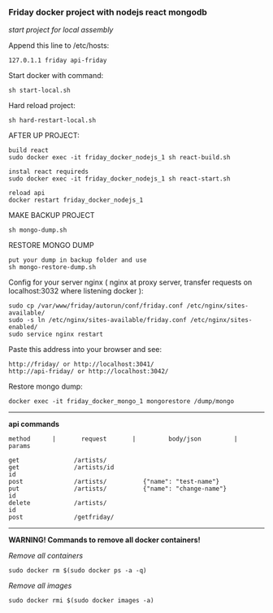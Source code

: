### Friday docker project with nodejs react mongodb
_start project for local assembly_

Append this line to /etc/hosts:

    127.0.1.1 friday api-friday

Start docker with command:

    sh start-local.sh
    
Hard reload project:

    sh hard-restart-local.sh
    
AFTER UP PROJECT:

    build react
    sudo docker exec -it friday_docker_nodejs_1 sh react-build.sh
    
    instal react requireds
    sudo docker exec -it friday_docker_nodejs_1 sh react-start.sh
    
    reload api
    docker restart friday_docker_nodejs_1
    
MAKE BACKUP PROJECT

    sh mongo-dump.sh
    
RESTORE MONGO DUMP

    put your dump in backup folder and use
    sh mongo-restore-dump.sh
    
Config for your server nginx ( nginx at proxy server, transfer requests on localhost:3032 where listening docker ):
    
    sudo cp /var/www/friday/autorun/conf/friday.conf /etc/nginx/sites-available/
    sudo -s ln /etc/nginx/sites-available/friday.conf /etc/nginx/sites-enabled/
    sudo service nginx restart
    
Paste this address into your browser and see:

    http://friday/ or http://localhost:3041/
    http://api-friday/ or http://localhost:3042/
    
Restore mongo dump:

    docker exec -it friday_docker_mongo_1 mongorestore /dump/mongo

______________________________________________________________
**api commands**

    method      |       request       |         body/json         |       params
 
    get               /artists/
    get               /artists/id                                           id
    post              /artists/          {"name": "test-name"}
    put               /artists/          {"name": "change-name"}            id
    delete            /artists/                                             id   
    post              /getfriday/                                              
    
______________________________________________________________
**WARNING! Commands to remove all docker containers!**
    
*Remove all containers*

    sudo docker rm $(sudo docker ps -a -q)

*Remove all images*

    sudo docker rmi $(sudo docker images -a)
